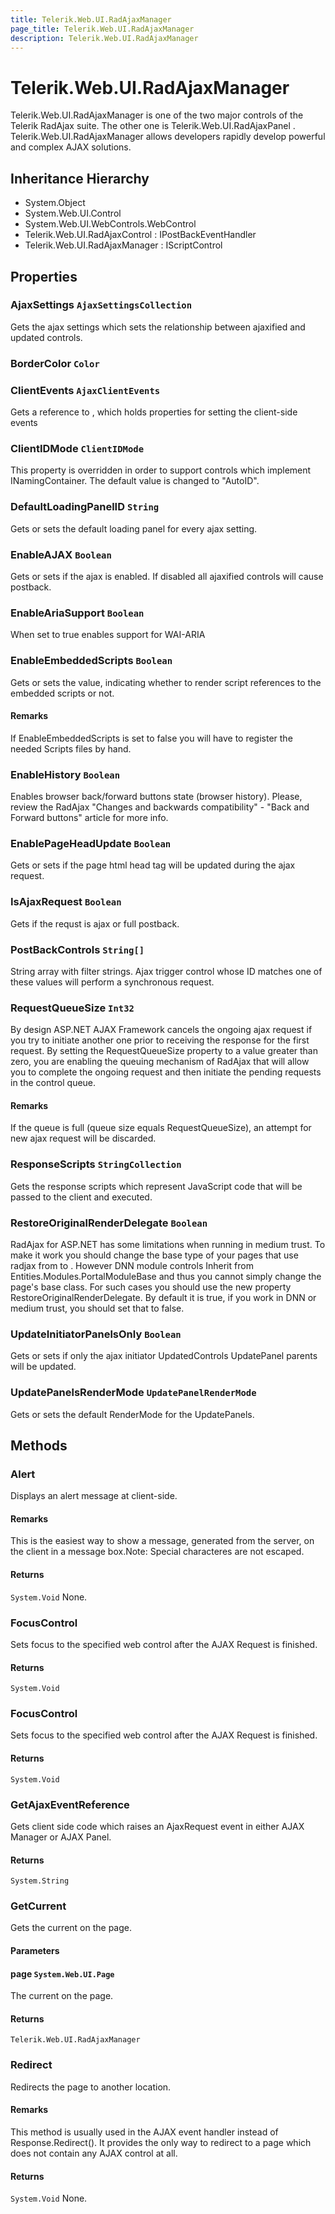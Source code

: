```yaml
---
title: Telerik.Web.UI.RadAjaxManager
page_title: Telerik.Web.UI.RadAjaxManager
description: Telerik.Web.UI.RadAjaxManager
---
```


# Telerik.Web.UI.RadAjaxManager

Telerik.Web.UI.RadAjaxManager is one of the two major controls of the Telerik RadAjax suite. 
            The other one is Telerik.Web.UI.RadAjaxPanel . Telerik.Web.UI.RadAjaxManager allows
            developers rapidly develop powerful and complex AJAX solutions.

## Inheritance Hierarchy

* System.Object
* System.Web.UI.Control
* System.Web.UI.WebControls.WebControl
* Telerik.Web.UI.RadAjaxControl : IPostBackEventHandler
* Telerik.Web.UI.RadAjaxManager : IScriptControl

## Properties

###  AjaxSettings `AjaxSettingsCollection`

Gets the ajax settings which sets the relationship 
            between ajaxified and updated controls.

###  BorderColor `Color`

###  ClientEvents `AjaxClientEvents`

Gets a reference to , which holds
                properties for setting the  client-side events

###  ClientIDMode `ClientIDMode`

This property is overridden in order to support controls which implement INamingContainer.
            The default value is changed to "AutoID".

###  DefaultLoadingPanelID `String`

Gets or sets the default loading panel for every ajax setting.

###  EnableAJAX `Boolean`

Gets or sets if the ajax is enabled. If disabled
            all ajaxified controls will cause postback.

###  EnableAriaSupport `Boolean`

When set to true enables support for WAI-ARIA

###  EnableEmbeddedScripts `Boolean`

Gets or sets the value, indicating whether to render script references to the embedded scripts or not.

#### Remarks
If EnableEmbeddedScripts is set to false you will have to register the needed Scripts files by hand.

###  EnableHistory `Boolean`

Enables browser back/forward buttons state (browser history).
            Please, review the RadAjax "Changes and backwards compatibility" - "Back and Forward buttons" article for more info.

###  EnablePageHeadUpdate `Boolean`

Gets or sets if the page html head tag will be 
            updated during the ajax request.

###  IsAjaxRequest `Boolean`

Gets if the requst is ajax or full postback.

###  PostBackControls `String[]`

String array with filter strings. Ajax trigger control whose ID matches one of these values will perform a synchronous request.

###  RequestQueueSize `Int32`

By design ASP.NET AJAX Framework cancels the ongoing ajax request if you try to initiate another one prior to receiving the response for the first request. 
            By setting the RequestQueueSize property to a value greater than zero, you are enabling the queuing mechanism of RadAjax 
            that will allow you to complete the ongoing request and then initiate the pending requests in the control queue.

#### Remarks
If the queue is full (queue size equals RequestQueueSize), an attempt for new ajax request will be discarded.

###  ResponseScripts `StringCollection`

Gets the response scripts which represent JavaScript code
            that will be passed to the client and executed.

###  RestoreOriginalRenderDelegate `Boolean`

RadAjax for ASP.NET has some limitations when running in medium trust. 
            To make it work you should change the base type of your pages that use radjax 
            from  to . However DNN module 
            controls Inherit from Entities.Modules.PortalModuleBase and thus you cannot 
            simply change the page's base class. For such cases you should use the new 
            property RestoreOriginalRenderDelegate. By default it is true, if you work in 
            DNN or medium trust, you should set that to false.

###  UpdateInitiatorPanelsOnly `Boolean`

Gets or sets if only the ajax initiator UpdatedControls UpdatePanel parents will be updated.

###  UpdatePanelsRenderMode `UpdatePanelRenderMode`

Gets or sets the default RenderMode for the UpdatePanels.

## Methods

###  Alert

Displays an alert message at client-side.

#### Remarks
This is the easiest way to show a message, generated from the server, on the
            client in a message box.Note: Special characteres are not escaped.

#### Returns

`System.Void` None.

###  FocusControl

Sets focus to the specified web control after the AJAX Request is
            finished.

#### Returns

`System.Void` 

###  FocusControl

Sets focus to the specified web control after the AJAX Request is
            finished.

#### Returns

`System.Void` 

###  GetAjaxEventReference

Gets client side code which raises an AjaxRequest event in either AJAX Manager or
            AJAX Panel.

#### Returns

`System.String` 

###  GetCurrent

Gets the current  on the page.

#### Parameters

#### page `System.Web.UI.Page`

The current  on the page.

#### Returns

`Telerik.Web.UI.RadAjaxManager` 

###  Redirect

Redirects the page to another location.

#### Remarks
This method is usually used in the AJAX event handler instead of
            Response.Redirect(). It provides the only way to redirect to a page which does not
            contain any AJAX control at all.

#### Returns

`System.Void` None.

